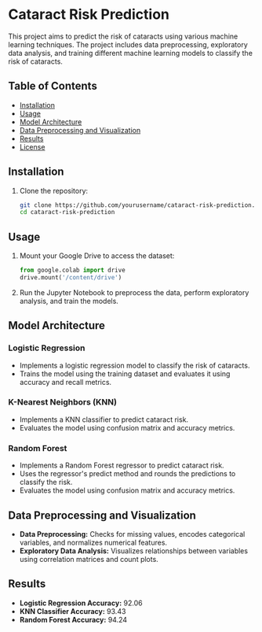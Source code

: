 # Cataract Risk Prediction

This project aims to predict the risk of cataracts using various machine learning techniques. The project includes data preprocessing, exploratory data analysis, and training different machine learning models to classify the risk of cataracts.

## Table of Contents

- [Installation](#installation)
- [Usage](#usage)
- [Model Architecture](#model-architecture)
- [Data Preprocessing and Visualization](#data-preprocessing-and-visualization)
- [Results](#results)
- [License](#license)

## Installation

1. Clone the repository:
   ```bash
   git clone https://github.com/yourusername/cataract-risk-prediction.git
   cd cataract-risk-prediction

## Usage

1. Mount your Google Drive to access the dataset:
   ```python
   from google.colab import drive
   drive.mount('/content/drive')
2. Run the Jupyter Notebook to preprocess the data, perform exploratory analysis, and train the models.

## Model Architecture

### Logistic Regression
- Implements a logistic regression model to classify the risk of cataracts.
- Trains the model using the training dataset and evaluates it using accuracy and recall metrics.

### K-Nearest Neighbors (KNN)
- Implements a KNN classifier to predict cataract risk.
- Evaluates the model using confusion matrix and accuracy metrics.

### Random Forest
- Implements a Random Forest regressor to predict cataract risk.
- Uses the regressor's predict method and rounds the predictions to classify the risk.
- Evaluates the model using confusion matrix and accuracy metrics.

## Data Preprocessing and Visualization

- **Data Preprocessing:** Checks for missing values, encodes categorical variables, and normalizes numerical features.
- **Exploratory Data Analysis:** Visualizes relationships between variables using correlation matrices and count plots.

## Results

- **Logistic Regression Accuracy:** 92.06
- **KNN Classifier Accuracy:** 93.43
- **Random Forest Accuracy:** 94.24


   
